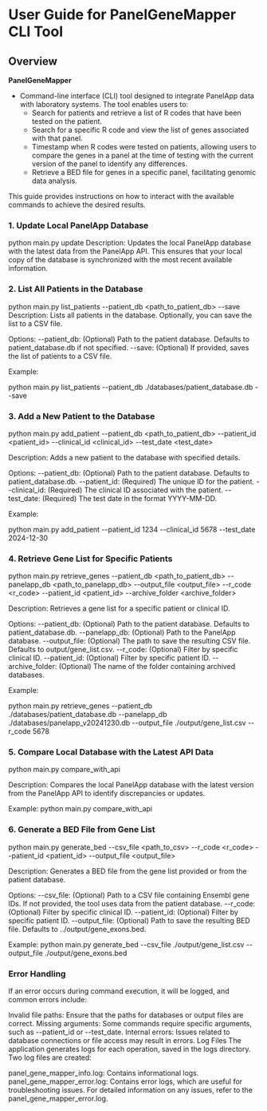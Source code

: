 # User Guide for PanelGeneMapper CLI Tool

## Overview
**PanelGeneMapper**
- Command-line interface (CLI) tool designed to integrate PanelApp data with laboratory systems. The tool enables users to:
    - Search for patients and retrieve a list of R codes that have been tested on the patient.
    - Search for a specific R code and view the list of genes associated with that panel.
    - Timestamp when R codes were tested on patients, allowing users to compare the genes in a panel at the time of testing with the current version of the panel to identify any differences.
    - Retrieve a BED file for genes in a specific panel, facilitating genomic data analysis.

This guide provides instructions on how to interact with the available commands to achieve the desired results.



### 1. Update Local PanelApp Database 

python main.py update
Description: Updates the local PanelApp database with the latest data from the PanelApp API. This ensures that your local copy of the database is synchronized with the most recent available information.


### 2. List All Patients in the Database

python main.py list_patients --patient_db <path_to_patient_db> --save
Description: Lists all patients in the database. Optionally, you can save the list to a CSV file.

Options: 
--patient_db: (Optional) Path to the patient database. Defaults to patient_database.db if not specified.
--save: (Optional) If provided, saves the list of patients to a CSV file.

Example:

python main.py list_patients --patient_db ./databases/patient_database.db --save


### 3. Add a New Patient to the Database

python main.py add_patient --patient_db <path_to_patient_db> --patient_id <patient_id> --clinical_id <clinical_id> --test_date <test_date>

Description: Adds a new patient to the database with specified details.

Options:
--patient_db: (Optional) Path to the patient database. Defaults to patient_database.db.
--patient_id: (Required) The unique ID for the patient.
--clinical_id: (Required) The clinical ID associated with the patient.
--test_date: (Required) The test date in the format YYYY-MM-DD.

Example:

python main.py add_patient --patient_id 1234 --clinical_id 5678 --test_date 2024-12-30



### 4. Retrieve Gene List for Specific Patients

python main.py retrieve_genes --patient_db <path_to_patient_db> --panelapp_db <path_to_panelapp_db> --output_file <output_file> --r_code <r_code> --patient_id <patient_id> --archive_folder <archive_folder>

Description: Retrieves a gene list for a specific patient or clinical ID.

Options:
--patient_db: (Optional) Path to the patient database. Defaults to patient_database.db.
--panelapp_db: (Optional) Path to the PanelApp database.
--output_file: (Optional) The path to save the resulting CSV file. Defaults to output/gene_list.csv.
--r_code: (Optional) Filter by specific clinical ID.
--patient_id: (Optional) Filter by specific patient ID.
--archive_folder: (Optional) The name of the folder containing archived databases.

Example:

python main.py retrieve_genes --patient_db ./databases/patient_database.db --panelapp_db ./databases/panelapp_v20241230.db --output_file ./output/gene_list.csv --r_code 5678



### 5. Compare Local Database with the Latest API Data
python main.py compare_with_api

Description: Compares the local PanelApp database with the latest version from the PanelApp API to identify discrepancies or updates.

Example:
python main.py compare_with_api


### 6. Generate a BED File from Gene List
python main.py generate_bed --csv_file <path_to_csv> --r_code <r_code> --patient_id <patient_id> --output_file <output_file>

Description: Generates a BED file from the gene list provided or from the patient database.

Options:
--csv_file: (Optional) Path to a CSV file containing Ensembl gene IDs. If not provided, the tool uses data from the patient database.
--r_code: (Optional) Filter by specific clinical ID.
--patient_id: (Optional) Filter by specific patient ID.
--output_file: (Optional) Path to save the resulting BED file. Defaults to ../output/gene_exons.bed.

Example:
python main.py generate_bed --csv_file ./output/gene_list.csv --output_file ./output/gene_exons.bed


### Error Handling
If an error occurs during command execution, it will be logged, and common errors include:

Invalid file paths: Ensure that the paths for databases or output files are correct.
Missing arguments: Some commands require specific arguments, such as --patient_id or --test_date.
Internal errors: Issues related to database connections or file access may result in errors.
Log Files
The application generates logs for each operation, saved in the logs directory. Two log files are created:

panel_gene_mapper_info.log: Contains informational logs.
panel_gene_mapper_error.log: Contains error logs, which are useful for troubleshooting issues.
For detailed information on any issues, refer to the panel_gene_mapper_error.log.